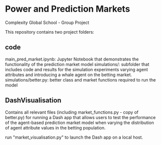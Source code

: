 # Power and Prediction Markets
Complexity Global School - Group Project

This repository contains two project folders:
## code
main_pred_market.ipynb: Jupyter Notebook that demonstrates the functionality of the prediction market model
simulations/: subfolder that includes code and results for the simulation experiments varying agent attributes and introducing a whale agent on the betting market. 
simulations/better.py: better class and market functions required to run the model

## DashVisualisation
Contains all relevant files (including market_functions.py - copy of better.py) for running a Dash app that allows users to test the performance of the agent-based prediction market model when varying the distribution of agent attribute values in the betting population. 

run "market_visualisation.py" to launch the Dash app on a local host. 

